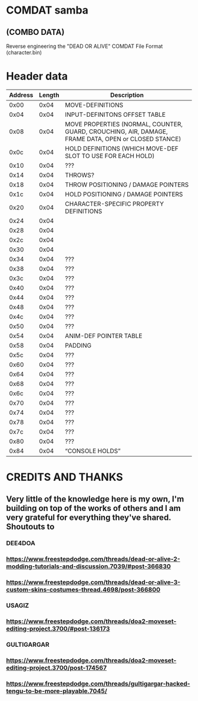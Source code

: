 # COMDAT samba
## (COMBO DATA)
Reverse engineering the "DEAD OR ALIVE" COMDAT File Format (character.bin)


# Header data

Address	|	Length	|	Description	|
-----	|	-----	|	-----	|
0x00	|	0x04	|	MOVE-DEFINITIONS	|
0x04	|	0x04	|	INPUT-DEFINITONS OFFSET TABLE	|
0x08	|	0x04	|	MOVE PROPERTIES (NORMAL, COUNTER, GUARD, CROUCHING, AIR, DAMAGE, FRAME DATA, OPEN or CLOSED STANCE)	|
0x0c	|	0x04	|	HOLD DEFINITIONS (WHICH MOVE-DEF SLOT TO USE FOR EACH HOLD)	|
0x10	|	0x04	|	???	|
0x14	|	0x04	|	THROWS?	|
0x18	|	0x04	|	THROW POSITIONING / DAMAGE POINTERS	|
0x1c	|	0x04	|	HOLD POSITIONING / DAMAGE POINTERS	|
0x20	|	0x04	|	CHARACTER-SPECIFIC PROPERTY DEFINITIONS	|
0x24	|	0x04	|		|
0x28	|	0x04	|		|
0x2c	|	0x04	|		|
0x30	|	0x04	|		|
0x34	|	0x04	|	???	|
0x38	|	0x04	|	???	|
0x3c	|	0x04	|	???	|
0x40	|	0x04	|	???	|
0x44	|	0x04	|	???	|
0x48	|	0x04	|	???	|
0x4c	|	0x04	|	???	|
0x50	|	0x04	|	???	|
0x54	|	0x04	|	ANIM-DEF POINTER TABLE	|
0x58	|	0x04	|	PADDING	|
0x5c	|	0x04	|	???	|
0x60	|	0x04	|	???	|
0x64	|	0x04	|	???	|
0x68	|	0x04	|	???	|
0x6c	|	0x04	|	???	|
0x70	|	0x04	|	???	|
0x74	|	0x04	|	???	|
0x78	|	0x04	|	???	|
0x7c	|	0x04	|	???	|
0x80	|	0x04	|	???	|
0x84	|	0x04	|	“CONSOLE HOLDS”	|


# CREDITS AND THANKS
## Very little of the knowledge here is my own, I'm building on top of the works of others and I am very grateful for everything they've shared. Shoutouts to 
### DEE4DOA
### https://www.freestepdodge.com/threads/dead-or-alive-2-modding-tutorials-and-discussion.7039/#post-366830
### https://www.freestepdodge.com/threads/dead-or-alive-3-custom-skins-costumes-thread.4698/post-366800
### USAGIZ
### https://www.freestepdodge.com/threads/doa2-moveset-editing-project.3700/#post-136173
### GULTIGARGAR
### https://www.freestepdodge.com/threads/doa2-moveset-editing-project.3700/post-174567
### https://www.freestepdodge.com/threads/gultigargar-hacked-tengu-to-be-more-playable.7045/